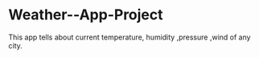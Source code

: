 # Weather--App-Project
This app tells about current temperature, humidity ,pressure ,wind of any city.
